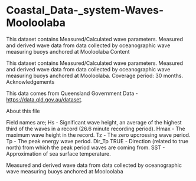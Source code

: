 # Coastal_Data-_system-Waves-Mooloolaba
This dataset contains Measured/Calculated wave parameters. Measured and derived wave data from data collected by oceanographic wave measuring buoys anchored at Mooloolaba
Content

This dataset contains Measured/Calculated wave parameters. Measured and derived wave data from data collected by oceanographic wave measuring buoys anchored at Mooloolaba. Coverage period: 30 months.
Acknowledgements

This data comes from Queensland Government Data - https://data.qld.gov.au/dataset. 


About this file

Field names are;
Hs - Significant wave height, an average of the highest third of the waves in a record (26.6 minute recording period).
Hmax - The maximum wave height in the record.
Tz - The zero upcrossing wave period.
Tp - The peak energy wave period.
Dir_Tp TRUE - Direction (related to true north) from which the peak period waves are coming from.
SST - Approximation of sea surface temperature.

Measured and derived wave data from data collected by oceanographic wave measuring buoys anchored at Mooloolaba
